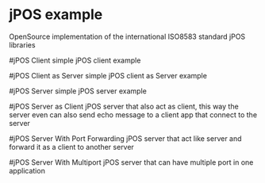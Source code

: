 # jPOS example
OpenSource implementation of the international ISO8583 standard jPOS libraries

#jPOS Client
    simple jPOS client example

#jPOS Client as Server
    simple jPOS client as Server example

#jPOS Server
    simple jPOS server example

#jPOS Server as Client
    jPOS server that also act as client, this way the server even can also send echo message to a client app that connect to the server

#jPOS Server With Port Forwarding
    jPOS server that act like server and forward it as a client to another server

#jPOS Server With Multiport
    jPOS server that can have multiple port in one application

